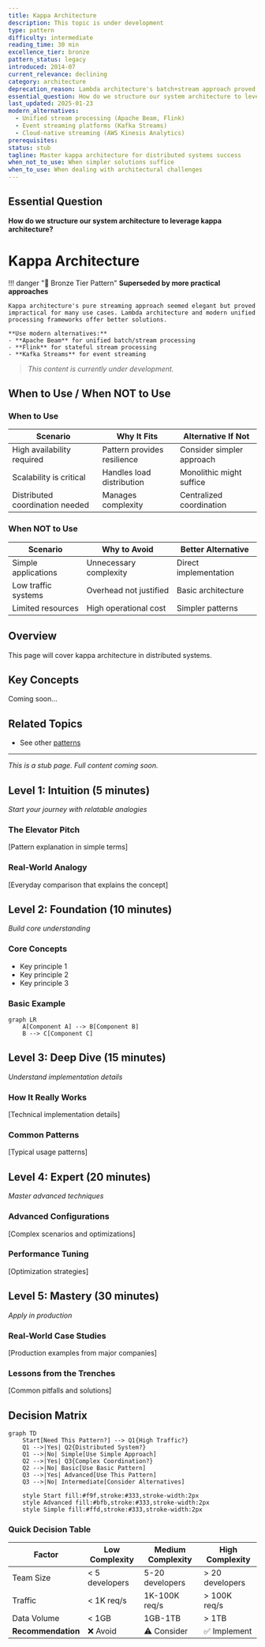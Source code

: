 ```yaml
---
title: Kappa Architecture
description: This topic is under development
type: pattern
difficulty: intermediate
reading_time: 30 min
excellence_tier: bronze
pattern_status: legacy
introduced: 2014-07
current_relevance: declining
category: architecture
deprecation_reason: Lambda architecture's batch+stream approach proved more practical; pure streaming has limitations for historical reprocessing
essential_question: How do we structure our system architecture to leverage kappa architecture?
last_updated: 2025-01-23
modern_alternatives:
  - Unified stream processing (Apache Beam, Flink)
  - Event streaming platforms (Kafka Streams)
  - Cloud-native streaming (AWS Kinesis Analytics)
prerequisites:
status: stub
tagline: Master kappa architecture for distributed systems success
when_not_to_use: When simpler solutions suffice
when_to_use: When dealing with architectural challenges
---
```


## Essential Question

**How do we structure our system architecture to leverage kappa architecture?**


# Kappa Architecture

!!! danger "🥉 Bronze Tier Pattern"
    **Superseded by more practical approaches**
    
    Kappa architecture's pure streaming approach seemed elegant but proved impractical for many use cases. Lambda architecture and modern unified processing frameworks offer better solutions.
    
    **Use modern alternatives:**
    - **Apache Beam** for unified batch/stream processing
    - **Flink** for stateful stream processing
    - **Kafka Streams** for event streaming

> *This content is currently under development.*


## When to Use / When NOT to Use

### When to Use

| Scenario | Why It Fits | Alternative If Not |
|----------|-------------|-------------------|
| High availability required | Pattern provides resilience | Consider simpler approach |
| Scalability is critical | Handles load distribution | Monolithic might suffice |
| Distributed coordination needed | Manages complexity | Centralized coordination |

### When NOT to Use

| Scenario | Why to Avoid | Better Alternative |
|----------|--------------|-------------------|
| Simple applications | Unnecessary complexity | Direct implementation |
| Low traffic systems | Overhead not justified | Basic architecture |
| Limited resources | High operational cost | Simpler patterns |

## Overview

This page will cover kappa architecture in distributed systems.

## Key Concepts

Coming soon...

## Related Topics

- See other [patterns](../index.md)

---

*This is a stub page. Full content coming soon.*

## Level 1: Intuition (5 minutes)

*Start your journey with relatable analogies*

### The Elevator Pitch
[Pattern explanation in simple terms]

### Real-World Analogy
[Everyday comparison that explains the concept]

## Level 2: Foundation (10 minutes)

*Build core understanding*

### Core Concepts
- Key principle 1
- Key principle 2
- Key principle 3

### Basic Example
```mermaid
graph LR
    A[Component A] --> B[Component B]
    B --> C[Component C]
```

## Level 3: Deep Dive (15 minutes)

*Understand implementation details*

### How It Really Works
[Technical implementation details]

### Common Patterns
[Typical usage patterns]

## Level 4: Expert (20 minutes)

*Master advanced techniques*

### Advanced Configurations
[Complex scenarios and optimizations]

### Performance Tuning
[Optimization strategies]

## Level 5: Mastery (30 minutes)

*Apply in production*

### Real-World Case Studies
[Production examples from major companies]

### Lessons from the Trenches
[Common pitfalls and solutions]


## Decision Matrix

```mermaid
graph TD
    Start[Need This Pattern?] --> Q1{High Traffic?}
    Q1 -->|Yes| Q2{Distributed System?}
    Q1 -->|No| Simple[Use Simple Approach]
    Q2 -->|Yes| Q3{Complex Coordination?}
    Q2 -->|No| Basic[Use Basic Pattern]
    Q3 -->|Yes| Advanced[Use This Pattern]
    Q3 -->|No| Intermediate[Consider Alternatives]
    
    style Start fill:#f9f,stroke:#333,stroke-width:2px
    style Advanced fill:#bfb,stroke:#333,stroke-width:2px
    style Simple fill:#ffd,stroke:#333,stroke-width:2px
```

### Quick Decision Table

| Factor | Low Complexity | Medium Complexity | High Complexity |
|--------|----------------|-------------------|-----------------|
| Team Size | < 5 developers | 5-20 developers | > 20 developers |
| Traffic | < 1K req/s | 1K-100K req/s | > 100K req/s |
| Data Volume | < 1GB | 1GB-1TB | > 1TB |
| **Recommendation** | ❌ Avoid | ⚠️ Consider | ✅ Implement |

